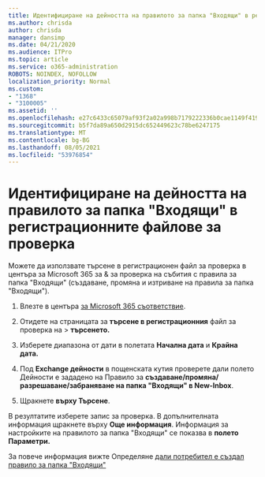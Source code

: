 ```yaml
---
title: Идентифициране на дейността на правилото за папка "Входящи" в регистрационните файлове за проверка
ms.author: chrisda
author: chrisda
manager: dansimp
ms.date: 04/21/2020
ms.audience: ITPro
ms.topic: article
ms.service: o365-administration
ROBOTS: NOINDEX, NOFOLLOW
localization_priority: Normal
ms.custom:
- "1368"
- "3100005"
ms.assetid: ''
ms.openlocfilehash: e27c6433c65079af93f2a02a998b7179222336b0cae1149f4196f6fb6558ddac
ms.sourcegitcommit: b5f7da89a650d2915dc652449623c78be6247175
ms.translationtype: MT
ms.contentlocale: bg-BG
ms.lasthandoff: 08/05/2021
ms.locfileid: "53976854"
---
```

# <a name="identify-inbox-rule-activity-in-audit-logs"></a>Идентифициране на дейността на правилото за папка "Входящи" в регистрационните файлове за проверка

Можете да използвате търсене в регистрационен файл за проверка в центъра за Microsoft 365 за & за проверка на събития с правила за папка "Входящи" (създаване, промяна и изтриване на правила за папка "Входящи").

1. Влезте в центъра [за Microsoft 365 съответствие](https://protection.office.com/).

2. Отидете на страницата за **търсене в регистрационния** файл за проверка на  >  **търсенето.**

3. Изберете диапазона от дати в полетата **Начална дата** и **Крайна дата.**

4. Под **Exchange дейности** в пощенската  кутия проверете дали полето Дейности е зададено на Правило за **създаване/промяна/разрешаване/забраняване на папка "Входящи" в New-Inbox**.

5. Щракнете **върху Търсене**.

В резултатите изберете запис за проверка. В допълнителната информация щракнете върху **Още информация**. Информация за настройките на правилото за папка "Входящи" се показва в **полето Параметри.**

За повече информация вижте Определяне [дали потребител е създал правило за папка "Входящи"](/office365/securitycompliance/auditing-troubleshooting-scenarios#determining-if-a-user-created-an-inbox-rule)
